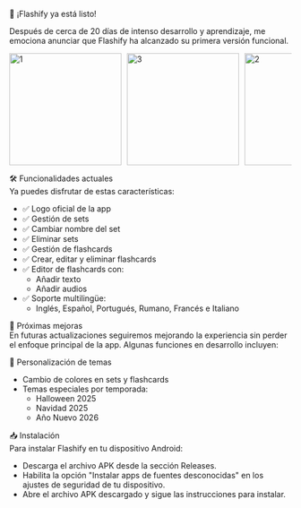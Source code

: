 📣 ¡Flashify ya está listo!

Después de cerca de 20 días de intenso desarrollo y aprendizaje, me emociona anunciar que Flashify ha alcanzado su primera versión funcional.

<div style="display: flex; flex-wrap: nowrap; overflow-x: auto;">
  <img src="https://github.com/user-attachments/assets/ca09e13b-3be3-4a92-8c52-7439ad7d2497" alt="1" width="200" style="margin-right: 10px;" />
  <img src="https://github.com/user-attachments/assets/5cd1fd3b-29e5-48bb-ba9b-ad76092774e2" alt="3" width="200" style="margin-right: 10px;" />
  <img src="https://github.com/user-attachments/assets/fe507872-bd9b-4b72-8c84-0f1cc64e7e58" alt="2" width="200" style="margin-right: 10px;" />
  <img src="https://github.com/user-attachments/assets/4e04d410-7c1d-4296-95ff-65b304b30db0" alt="4" width="200" />
</div>

🛠️ Funcionalidades actuales  
Ya puedes disfrutar de estas características:

- ✅ Logo oficial de la app  
- ✅ Gestión de sets  
- ✅ Cambiar nombre del set  
- ✅ Eliminar sets  
- ✅ Gestión de flashcards  
- ✅ Crear, editar y eliminar flashcards  
- ✅ Editor de flashcards con:  
  - Añadir texto  
  - Añadir audios  
- ✅ Soporte multilingüe:  
  - Inglés, Español, Portugués, Rumano, Francés e Italiano

🚀 Próximas mejoras  
En futuras actualizaciones seguiremos mejorando la experiencia sin perder el enfoque principal de la app. Algunas funciones en desarrollo incluyen:

🎨 Personalización de temas
- Cambio de colores en sets y flashcards  
- Temas especiales por temporada:  
  - Halloween 2025  
  - Navidad 2025  
  - Año Nuevo 2026

📥 Instalación  
Para instalar Flashify en tu dispositivo Android:

- Descarga el archivo APK desde la sección Releases.  
- Habilita la opción "Instalar apps de fuentes desconocidas" en los ajustes de seguridad de tu dispositivo.  
- Abre el archivo APK descargado y sigue las instrucciones para instalar.
